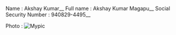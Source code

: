 Name                        : Akshay Kumar__
Full name                   : Akshay Kumar Magapu__
Social Security Number      : 940829-4495__









Photo                       : ![Mypic](https://media.licdn.com/mpr/mpr/shrinknp_400_400/AAEAAQAAAAAAAAMeAAAAJDVhNWQ2NTQ1LTI0OTEtNDk5Yy1hY2I4LTIwNTBhOWM2ZGFjZQ.jpg)